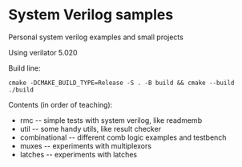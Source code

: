 # System Verilog samples

Personal system verilog examples and small projects

Using verilator 5.020

Build line:

    cmake -DCMAKE_BUILD_TYPE=Release -S . -B build && cmake --build ./build

Contents (in order of teaching):

* rmc -- simple tests with system verilog, like readmemb
* util -- some handy utils, like result checker
* combinational -- different comb logic examples and testbench
* muxes -- experiments with multiplexors
* latches -- experiments with latches

